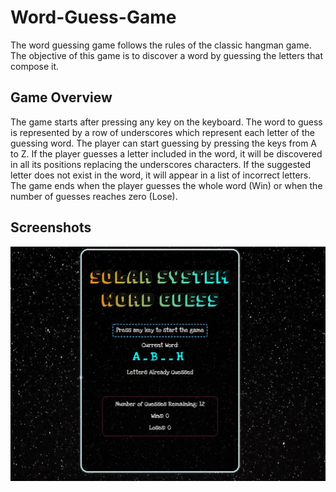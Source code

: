 # Word-Guess-Game

The word guessing game follows the rules of the classic hangman game. The objective of this game is to discover a word by guessing the letters that compose it.

## Game Overview

The game starts after pressing any key on the keyboard. The word to guess is represented by a row of underscores which represent each letter of the guessing word. The player can start guessing by pressing the keys from A to Z. If the player guesses a letter included in the word, it will be discovered in all its positions replacing the underscores characters. If the suggested letter does not exist in the word, it will appear in a list of incorrect letters. The game ends when the player guesses the whole word (Win) or when the number of guesses reaches zero (Lose).

## Screenshots

![Game Screenshot](assets/images/game_screenshot.jpg)
